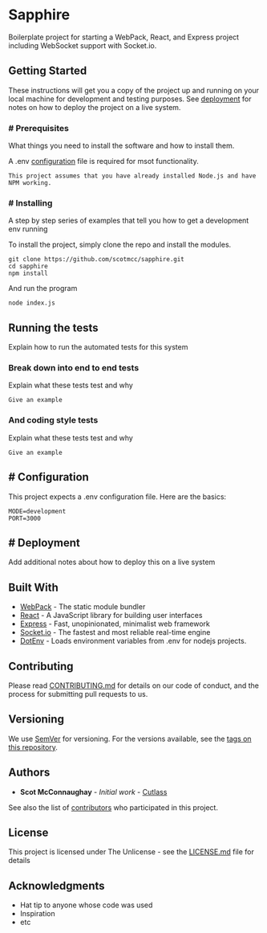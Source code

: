 # Sapphire

Boilerplate project for starting a WebPack, React, and Express project including WebSocket support with Socket.io.

## Getting Started

These instructions will get you a copy of the project up and running on your local machine for development and testing purposes. See [deployment](#-Deployment) for notes on how to deploy the project on a live system.

### # Prerequisites

What things you need to install the software and how to install them.

A .env [configuration](#-Configuration) file is required for msot functionality.

```
This project assumes that you have already installed Node.js and have NPM working. 
```

### # Installing

A step by step series of examples that tell you how to get a development env running

To install the project, simply clone the repo and install the modules.

```
git clone https://github.com/scotmcc/sapphire.git
cd sapphire
npm install
```

And run the program

```
node index.js
```

## Running the tests

Explain how to run the automated tests for this system

### Break down into end to end tests

Explain what these tests test and why

```
Give an example
```

### And coding style tests

Explain what these tests test and why

```
Give an example
```

## # Configuration

This project expects a .env configuration file. Here are the basics:

```
MODE=development
PORT=3000
```

## # Deployment

Add additional notes about how to deploy this on a live system

## Built With

* [WebPack](https://webpack.js.org/) - The static module bundler
* [React](https://reactjs.org/) - A JavaScript library for building user interfaces
* [Express](https://expressjs.com/) - Fast, unopinionated, minimalist web framework
* [Socket.io](https://socket.io/) - The fastest and most reliable real-time engine
* [DotEnv](https://github.com/motdotla/dotenv) - Loads environment variables from .env for nodejs projects.

## Contributing

Please read [CONTRIBUTING.md](CONTRIBUTING.md) for details on our code of conduct, and the process for submitting pull requests to us.

## Versioning

We use [SemVer](http://semver.org/) for versioning. For the versions available, see the [tags on this repository](https://github.com/scotmcc/sapphire/tags). 

## Authors

* **Scot McConnaughay** - *Initial work* - [Cutlass]()

See also the list of [contributors](https://github.com/scotmcc/sapphire/graphs/contributors) who participated in this project.

## License

This project is licensed under The Unlicense - see the [LICENSE.md](LICENSE.md) file for details

## Acknowledgments

* Hat tip to anyone whose code was used
* Inspiration
* etc

